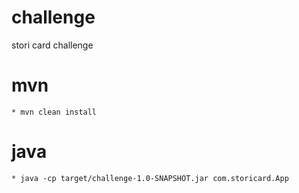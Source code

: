 # challenge
stori card challenge
# mvn
```
* mvn clean install
```
# java
```
* java -cp target/challenge-1.0-SNAPSHOT.jar com.storicard.App
```
